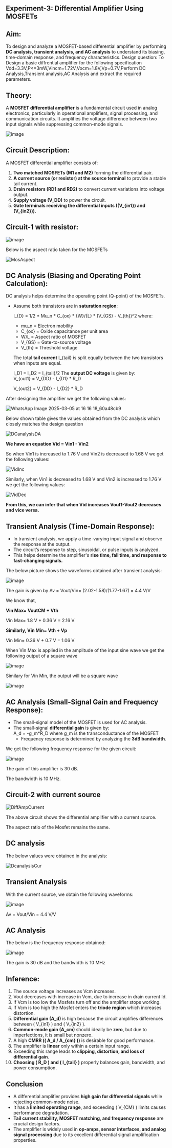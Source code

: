 ## **Experiment-3: Differential Amplifier Using MOSFETs**  

## **Aim:**  
To design and analyze a MOSFET-based differential amplifier by performing **DC analysis, transient analysis, and AC analysis** to understand its biasing, time-domain response, and frequency characteristics.
Design question: To Design a basic diffrential amplifier for the following specification Vdd=3.3V,P<=3mW,Vincm=1.72V,Vocm=1.8V,Vp=0.7V,Perform DC Analysis,Transient analysis,AC Analysis and extract the required parameters.


## **Theory:**  
A **MOSFET differential amplifier** is a fundamental circuit used in analog electronics, particularly in operational amplifiers, signal processing, and communication circuits. It amplifies the voltage difference between two input signals while suppressing common-mode signals.

![image](https://github.com/user-attachments/assets/21d8e303-e801-4207-b207-0866e33080ff)


## **Circuit Description:**  
A MOSFET differential amplifier consists of:  
1. **Two matched MOSFETs (M1 and M2)** forming the differential pair.  
2. **A current source (or resistor) at the source terminal** to provide a stable tail current.  
3. **Drain resistors (RD1 and RD2)** to convert current variations into voltage output.  
4. **Supply voltage (V_DD)** to power the circuit.  
5. **Gate terminals receiving the differential inputs (\(V_{in1}\) and \(V_{in2}\)).**

## **Circuit-1 with resistor:**

  ![image](https://github.com/user-attachments/assets/4048bf5e-dc60-4345-9fd4-74fe440b9da5)


  Below is the aspect ratio taken for the MOSFETs

  ![MosAspect](https://github.com/user-attachments/assets/a2aa8acd-dc60-4887-96c6-a7f8ff10083a)

 ## **DC Analysis (Biasing and Operating Point Calculation):**  
DC analysis helps determine the operating point (Q-point) of the MOSFETs.  
- Assume both transistors are in **saturation region**:  

  I_{D} = 1/2 * Mu_n * C_{ox} * {W}/{L} * (V_{GS} - V_{th})^2
  where:  
  - mu_n = Electron mobility  
  - C_{ox} = Oxide capacitance per unit area  
  - W/L = Aspect ratio of MOSFET  
  - V_{GS} = Gate-to-source voltage  
  - V_{th} = Threshold voltage  

  The total **tail current** I_{tail} is split equally between the two transistors when inputs are equal.  
  
  I_D1 = I_D2 = I_{tail}/2
  The **output DC voltage** is given by:  
  V_{out1} = V_{DD} - I_{D1} * R_D
  
  V_{out2} = V_{DD} - I_{D2} * R_D

After designing the amplifier we get the following values: 

![WhatsApp Image 2025-03-05 at 16 16 18_60a48cb9](https://github.com/user-attachments/assets/896b251e-a457-402b-b1d2-e074ce6f6fb9)

Below shown table gives the values obtained from the DC analysis which closely matches the design question

![DCanalysisDA](https://github.com/user-attachments/assets/bef5efe6-9805-49c1-8d25-eddb3a4c046e)

**We have an equation Vid = Vin1 - Vin2**

So when Vin1 is increased to 1.76 V and Vin2 is decreased to 1.68 V we get the following values:

![VidInc](https://github.com/user-attachments/assets/8a5ef67d-36ab-4e7d-bd87-b9646d921923)

Similarly, when Vin1 is decreased to 1.68 V and Vin2 is increased to 1.76 V we get the following values:

![VidDec](https://github.com/user-attachments/assets/eaf5e982-72cd-499a-8fbe-4a42d0d24e36)

**From this, we can infer that when Vid increases Vout1-Vout2 decreases and vice versa.**



## **Transient Analysis (Time-Domain Response):**  
- In transient analysis, we apply a time-varying input signal and observe the response at the output.  
- The circuit’s response to step, sinusoidal, or pulse inputs is analyzed.  
- This helps determine the amplifier's **rise time, fall time, and response to fast-changing signals.**

The below picture shows the waveforms obtained after transient analysis:

![image](https://github.com/user-attachments/assets/16ce5966-2a5f-48ed-b91a-71762e3aa359)


The gain is given by Av = Vout/Vin= (2.02-1.58)/(1.77-1.67) = 4.4 V/V

We know that,

**Vin Max= VoutCM + Vth**

Vin Max= 1.8 V + 0.36 V = 2.16 V

**Similarly, Vin Min= Vth + Vp**

Vin Min= 0.36 V + 0.7 V = 1.06 V

When Vin Max is applied in the amplitude of the input sine wave we get the following output of a square wave

![image](https://github.com/user-attachments/assets/2dfc97b9-6710-48a5-9ab6-6f72c197050b)


Similary for Vin Min, the output will be a square wave

![image](https://github.com/user-attachments/assets/5eb5d2eb-a3ca-4b1b-8636-f930777fa3fd)



## **AC Analysis (Small-Signal Gain and Frequency Response):**  
- The small-signal model of the MOSFET is used for AC analysis.  
- The small-signal **differential gain** is given by:  
  A_d = -g_m*R_D 
  where g_m is the transconductance of the MOSFET  
  - Frequency response is determined by analyzing the **3dB bandwidth**.

We get the following frequency response for the given circuit:

![image](https://github.com/user-attachments/assets/a51eed84-7b3f-41a8-a15a-fd9d57fc4efd)

The gain of this amplifier is 30 dB.

The bandwidth is 10 MHz.

## **Circuit-2 with current source**

![DiffAmpCurrent](https://github.com/user-attachments/assets/217900d6-c90a-4d5d-8384-c25fadce8b7f)

The above circuit shows the differential amplifier with a current source.

The aspect ratio of the Mosfet remains the same.

## **DC analysis**
The below values were obtained in the analysis:

![DcanalysisCur](https://github.com/user-attachments/assets/9d39d5a1-cb77-4eb0-9af5-3356def85ba4)

## **Transient Analysis**

With the current source, we obtain the following waveforms:

![image](https://github.com/user-attachments/assets/cef3071e-fdc3-4f88-a78b-cd7e1f75eef2)

Av = Vout/Vin = 4.4 V/V

## **AC Analysis**

The below is the frequency response obtained:

![image](https://github.com/user-attachments/assets/f01aa9c2-61e6-4184-9058-d02c64452474)

The gain is 30 dB and the bandwidth is 10 MHz



## **Inference:**

1. The source voltage increases as Vcm increases.
2. Vout decreases with increase in Vcm, due to increase in drain current Id.
3. If Vcm is too low the Mosfets turn off and the amplifier stops working.
4. If Vcm is too high the Mosfet enters the **triode region** which increases distortion.
5.  **Differential gain (A_d)** is high because the circuit amplifies differences between \( V_{in1} \) and \( V_{in2} \).
6.  **Common-mode gain (A_cm)** should ideally be **zero**, but due to imperfections, it is small but nonzero.
7.  A high **CMRR (\( A_d / A_{cm} \))** is desirable for good performance.
8.  The amplifier is **linear** only within a certain input range.
9.  Exceeding this range leads to **clipping, distortion, and loss of differential gain**.
10. **Choosing \( R_D \) and \( I_{tail} \)** properly balances gain, bandwidth, and power consumption.

## Conclusion

- A differential amplifier provides **high gain for differential signals** while rejecting common-mode noise.
- It has a **limited operating range**, and exceeding \( V_{CM} \) limits causes performance degradation.
- **Tail current stability, MOSFET matching, and frequency response** are crucial design factors.
- The amplifier is widely used in **op-amps, sensor interfaces, and analog signal processing** due to its excellent differential signal amplification properties.
